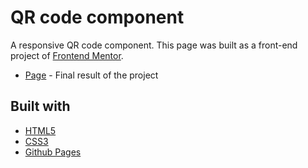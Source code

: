 # QR code component

A responsive QR code component. This page was built as a front-end project of [Frontend Mentor](https://www.frontendmentor.io/challenges/qr-code-component-iux_sIO_H).

- [Page](https://norwyx.github.io/qr-code-component/) - Final result of the project



## Built with
- [HTML5](https://developer.mozilla.org/es/docs/HTML/HTML5)
- [CSS3](https://developer.mozilla.org/es/docs/Web/CSS/CSS3)
- [Github Pages](https://pages.github.com/)